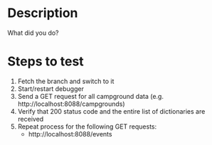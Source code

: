 # Description
What did you do?

# Steps to test

1. Fetch the <branch-name> branch and switch to it
2. Start/restart debugger
3. Send a GET request for all campground data (e.g. http://localhost:8088/campgrounds)
4. Verify that 200 status code and the entire list of dictionaries are received
5. Repeat process for the following GET requests:
     - http://localhost:8088/events
     
